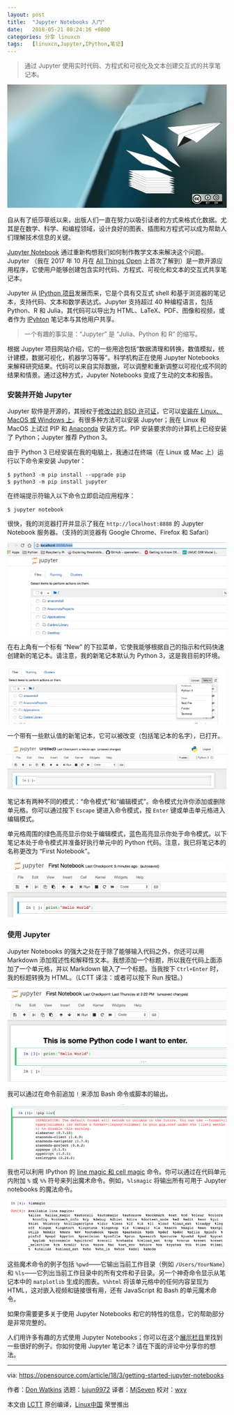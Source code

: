 ```yaml
---
layout: post
title:	"Jupyter Notebooks 入门"
date:	2018-05-21 08:24:16 +0800 
categories:	分享 linuxcn 
tags:	[linuxcn,Jupyter,IPython,笔记]
---
```




> 
> 通过 Jupyter 使用实时代码、方程式和可视化及文本创建交互式的共享笔记本。
> 
> 
> 


![](/Asserts/Images/album/201805/21/082420s8r3azrm38op8b1n.png)


自从有了纸莎草纸以来，出版人们一直在努力以吸引读者的方式来格式化数据。尤其是在数学、科学、和编程领域，设计良好的图表、插图和方程式可以成为帮助人们理解技术信息的关键。


[Jupyter Notebook](http://jupyter.org/) 通过重新构想我们如何制作教学文本来解决这个问题。Jupyter （我在 2017 年 10 月在 [All Things Open](https://allthingsopen.org/) 上首次了解到）是一款开源应用程序，它使用户能够创建包含实时代码、方程式、可视化和文本的交互式共享笔记本。


Jupyter 从 [IPython 项目](http://ipython.org/)发展而来，它是个具有交互式 shell 和基于浏览器的笔记本，支持代码、文本和数学表达式。Jupyter 支持超过 40 种编程语言，包括 Python、R 和 Julia，其代码可以导出为 HTML、LaTeX、PDF、图像和视频，或者作为 [IPyhton](https://en.wikipedia.org/wiki/IPython) 笔记本与其他用户共享。



> 
> 一个有趣的事实是：“Jupyter” 是 “Julia、Python 和 R” 的缩写。
> 
> 
> 


根据 Jupyter 项目网站介绍，它的一些用途包括“数据清理和转换，数值模拟，统计建模，数据可视化，机器学习等等”。科学机构正在使用 Jupyter Notebooks 来解释研究结果。代码可以来自实际数据，可以调整和重新调整以可视化成不同的结果和情景。通过这种方式，Jupyter Notebooks 变成了生动的文本和报告。


### 安装并开始 Jupyter


Jupyter 软件是开源的，其授权于[修改过的 BSD 许可证](https://opensource.org/licenses/BSD-3-Clause)，它可以[安装在 Linux、MacOS 或 Windows 上](http://jupyter.org/install.html)。有很多种方法可以安装 Jupyter；我在 Linux 和 MacOS 上试过 PIP 和 [Anaconda](https://www.anaconda.com/download/#linux) 安装方式。PIP 安装要求你的计算机上已经安装了 Python；Jupyter 推荐 Python 3。


由于 Python 3 已经安装在我的电脑上，我通过在终端（在 Linux 或 Mac 上）运行以下命令来安装 Jupyter：



```
$ python3 -m pip install --upgrade pip
$ python3 -m pip install jupyter

```

在终端提示符输入以下命令立即启动应用程序：



```
$ jupyter notebook

```

很快，我的浏览器打开并显示了我在 `http://localhost:8888` 的 Jupyter Notebook 服务器。（支持的浏览器有 Google Chrome、Firefox 和 Safari）


![](/Asserts/Images/album/201805/21/082421dnx6fqqawddisdxq.png)


在右上角有一个标有 “New” 的下拉菜单，它使我能够根据自己的指示和代码快速创建新的笔记本。请注意，我的新笔记本默认为 Python 3，这是我目前的环境。


![](/Asserts/Images/album/201805/21/082421kmzvrfqtb9vvnvn6.png)


一个带有一些默认值的新笔记本，它可以被改变（包括笔记本的名字），已打开。


![](/Asserts/Images/album/201805/21/082421nqp66yepjym62vgx.png)


笔记本有两种不同的模式：“命令模式”和“编辑模式”。命令模式允许你添加或删除单元格。你可以通过按下 `Escape` 键进入命令模式，按 `Enter` 键或单击单元格进入编辑模式。


单元格周围的绿色高亮显示你处于编辑模式，蓝色高亮显示你处于命令模式。以下笔记本处于命令模式并准备好执行单元中的 Python 代码。注意，我已将笔记本的名称更改为 “First Notebook”。


![](/Asserts/Images/album/201805/21/082422vj8ane2zu85op753.png)


### 使用 Jupyter


Jupyter Notebooks 的强大之处在于除了能够输入代码之外，你还可以用 Markdown 添加叙述性和解释性文本。我想添加一个标题，所以我在代码上面添加了一个单元格，并以 Markdown 输入了一个标题。当我按下 `Ctrl+Enter` 时，我的标题转换为 HTML。（LCTT 译注：或者可以按下 Run 按钮。）


![](/Asserts/Images/album/201805/21/082422j434avlvey0fx7va.png)


我可以通过在命令前追加 `!` 来添加 Bash 命令或脚本的输出。


![](/Asserts/Images/album/201805/21/082423enzn3w8snluzl66r.png)


我也可以利用 IPython 的 [line magic 和 cell magic](http://ipython.readthedocs.io/en/stable/interactive/magics.html) 命令。你可以通过在代码单元内附加 `%` 或 `%%` 符号来列出魔术命令。例如，`%lsmagic` 将输出所有可用于 Jupyter notebooks 的魔法命令。


![](/Asserts/Images/album/201805/21/082423lx5f31vj9mzzf1u1.png)


这些魔术命令的例子包括 `%pwd`——它输出当前工作目录（例如 `/Users/YourName`）和 `%ls`——它列出当前工作目录中的所有文件和子目录。另一个神奇命令显示从笔记本中的 `matplotlib` 生成的图表。`%%html` 将该单元格中的任何内容呈现为 HTML，这对嵌入视频和链接很有用，还有 JavaScript 和 Bash 的单元魔术命令。


如果你需要更多关于使用 Jupyter Notebooks 和它的特性的信息，它的帮助部分是非常完整的。


人们用许多有趣的方式使用 Jupyter Notebooks；你可以在这个[展示栏目](https://github.com/jupyter/jupyter/wiki/a-gallery-of-interesting-jupyter-notebooks#mathematics)里找到一些很好的例子。你如何使用 Jupyter 笔记本？请在下面的评论中分享你的想法。




---


via: <https://opensource.com/article/18/3/getting-started-jupyter-notebooks>


作者：[Don Watkins](https://opensource.com/users/don-watkins) 选题：[lujun9972](https://github.com/lujun9972) 译者：[MjSeven](https://github.com/MjSeven) 校对：[wxy](https://github.com/wxy)


本文由 [LCTT](https://github.com/LCTT/TranslateProject) 原创编译，[Linux中国](https://linux.cn/) 荣誉推出
